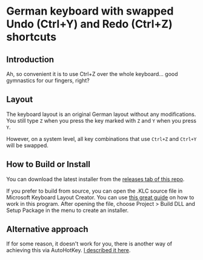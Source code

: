 # German keyboard with swapped Undo (Ctrl+Y) and Redo (Ctrl+Z) shortcuts

## Introduction
Ah, so convenient it is to use Ctrl+Z over the whole keyboard... good gymnastics for our fingers, right?

## Layout
The keyboard layout is an original German layout without any modifications. You still type `Z` when you press the key marked with `Z` and `Y` when you press `Y`.

However, on a system level, all key combinations that use `Ctrl+Z` and `Ctrl+Y` will be swapped.

## How to Build or Install
You can download the latest installer from the [releases tab of this repo](https://github.com/astappiev/win-de-fix-shortcuts/releases).

If you prefer to build from source, you can open the .KLC source file in Microsoft Keyboard Layout Creator.
You can use [this great guide](https://msklc-guide.github.io/) on how to work in this program.
After opening the file, choose Project > Build DLL and Setup Package in the menu to create an installer.

## Alternative approach
If for some reason, it doesn't work for you, there is another way of achieving this via AutoHotKey. [I described it here](https://gist.github.com/astappiev/4046a16f66af4416a3795e73f5e32a2e).
